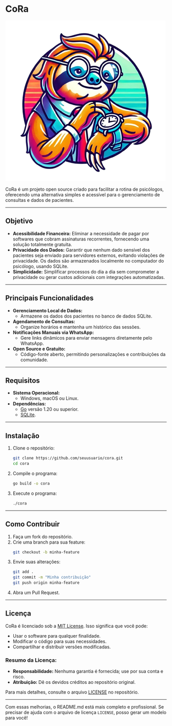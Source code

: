 # **CoRa**
![logo](static/logo/logo.png)

CoRa é um projeto open source criado para facilitar a rotina de psicólogos, oferecendo uma alternativa simples e acessível para o gerenciamento de consultas e dados de pacientes.

---

## **Objetivo**
- **Acessibilidade Financeira:** Eliminar a necessidade de pagar por softwares que cobram assinaturas recorrentes, fornecendo uma solução totalmente gratuita.
- **Privacidade dos Dados:** Garantir que nenhum dado sensível dos pacientes seja enviado para servidores externos, evitando violações de privacidade. Os dados são armazenados localmente no computador do psicólogo, usando SQLite.
- **Simplicidade:** Simplificar processos do dia a dia sem comprometer a privacidade ou gerar custos adicionais com integrações automatizadas.

---

## **Principais Funcionalidades**
- **Gerenciamento Local de Dados:**
  - Armazene os dados dos pacientes no banco de dados SQLite.
- **Agendamento de Consultas:**
  - Organize horários e mantenha um histórico das sessões.
- **Notificações Manuais via WhatsApp:**
  - Gere links dinâmicos para enviar mensagens diretamente pelo WhatsApp.
- **Open Source e Gratuito:**
  - Código-fonte aberto, permitindo personalizações e contribuições da comunidade.

---

## **Requisitos**
- **Sistema Operacional:**
  - Windows, macOS ou Linux.
- **Dependências:**
  - [Go](https://go.dev/) versão 1.20 ou superior.
  - [SQLite](https://sqlite.org/).

---

## **Instalação**
1. Clone o repositório:
   ```bash
   git clone https://github.com/seuusuario/cora.git
   cd cora
   ```
2. Compile o programa:
   ```bash
   go build -o cora
   ```
3. Execute o programa:
   ```bash
   ./cora
   ```

---

## **Como Contribuir**
1. Faça um fork do repositório.
2. Crie uma branch para sua feature:
   ```bash
   git checkout -b minha-feature
   ```
3. Envie suas alterações:
   ```bash
   git add .
   git commit -m "Minha contribuição"
   git push origin minha-feature
   ```
4. Abra um Pull Request.

---

## **Licença**
CoRa é licenciado sob a [MIT License](https://opensource.org/licenses/MIT). Isso significa que você pode:
- Usar o software para qualquer finalidade.
- Modificar o código para suas necessidades.
- Compartilhar e distribuir versões modificadas.

### **Resumo da Licença:**
- **Responsabilidade:** Nenhuma garantia é fornecida; use por sua conta e risco.
- **Atribuição:** Dê os devidos créditos ao repositório original.

Para mais detalhes, consulte o arquivo [LICENSE](LICENSE) no repositório.

---

Com essas melhorias, o README.md está mais completo e profissional. Se precisar de ajuda com o arquivo de licença `LICENSE`, posso gerar um modelo para você!
